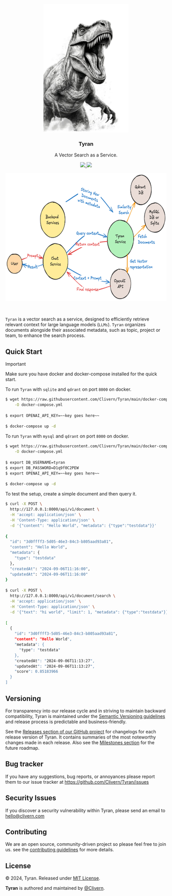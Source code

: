 <p align="center">
    <img alt="Tyran Logo" src="/static/img/logo.jpg" height="400" />
    <h3 align="center">Tyran</h3>
    <p align="center">A Vector Search as a Service.</p>
    <p align="center">
        <a href="https://github.com/Clivern/Tyran/actions/workflows/api.yml">
            <img src="https://github.com/Clivern/Tyran/actions/workflows/api.yml/badge.svg"/>
        </a>
        <a href="https://hub.docker.com/r/clivern/tyran">
            <img src="https://img.shields.io/badge/Docker-0.7.0-1abc9c.svg">
        </a>
    </p>
    <p align="center">
        <img alt="Tyran Chart" src="/static/img/chart.png" height="400" />
    </p>
</p>
<br/>

`Tyran` is a vector search as a service, designed to efficiently retrieve relevant context for large language models (`LLMs`). `Tyran` organizes documents alongside their associated metadata, such as topic, project or team, to enhance the search process.


## Quick Start

> [!IMPORTANT]
>
> Make sure you have docker and docker-compose installed for the quick start.


To run `Tyran` with `sqlite` and `qdrant` on port `8000` on docker.

```bash
$ wget https://raw.githubusercontent.com/Clivern/Tyran/main/docker-compose-sqlite.yml \
    -O docker-compose.yml

$ export OPENAI_API_KEY=~~key goes here~~

$ docker-compose up -d
```

To run `Tyran` with `mysql` and `qdrant` on port `8000` on docker.

```bash
$ wget https://raw.githubusercontent.com/Clivern/Tyran/main/docker-compose-mysql.yml \
    -O docker-compose.yml

$ export DB_USERNAME=tyran
$ export DB_PASSWORD=D1q9f0C2PEW
$ export OPENAI_API_KEY=~~key goes here~~

$ docker-compose up -d
```

To test the setup, create a simple document and then query it.

```bash
$ curl -X POST \
  http://127.0.0.1:8000/api/v1/document \
  -H 'accept: application/json' \
  -H 'Content-Type: application/json' \
  -d '{"content": "Hello World", "metadata": {"type":"testdata"}}'

{
  "id": "3d0ffff3-5d05-46e3-84c3-b805aad93a81",
  "content": "Hello World",
  "metadata": {
    "type": "testdata"
  },
  "createdAt": "2024-09-06T11:16:00",
  "updatedAt": "2024-09-06T11:16:00"
}

$ curl -X POST \
  http://127.0.0.1:8000/api/v1/document/search \
  -H 'accept: application/json' \
  -H 'Content-Type: application/json' \
  -d '{"text": "hi world", "limit": 1, "metadata": {"type":"testdata"}}'

[
  {
    "id": "3d0ffff3-5d05-46e3-84c3-b805aad93a81",
    "content": "Hello World",
    "metadata": {
      "type": "testdata"
    },
    "createdAt": "2024-09-06T11:13:27",
    "updatedAt": "2024-09-06T11:13:27",
    "score": 0.85183966
  }
]
```


## Versioning

For transparency into our release cycle and in striving to maintain backward compatibility, Tyran is maintained under the [Semantic Versioning guidelines](https://semver.org/) and release process is predictable and business-friendly.

See the [Releases section of our GitHub project](https://github.com/Clivern/Tyran/releases) for changelogs for each release version of Tyran. It contains summaries of the most noteworthy changes made in each release. Also see the [Milestones section](https://github.com/Clivern/Tyran/milestones) for the future roadmap.


## Bug tracker

If you have any suggestions, bug reports, or annoyances please report them to our issue tracker at https://github.com/Clivern/Tyran/issues


## Security Issues

If you discover a security vulnerability within Tyran, please send an email to [hello@clivern.com](mailto:hello@clivern.com)


## Contributing

We are an open source, community-driven project so please feel free to join us. see the [contributing guidelines](CONTRIBUTING.md) for more details.


## License

© 2024, Tyran. Released under [MIT License](https://opensource.org/licenses/mit-license.php).

**Tyran** is authored and maintained by [@Clivern](https://github.com/clivern).
